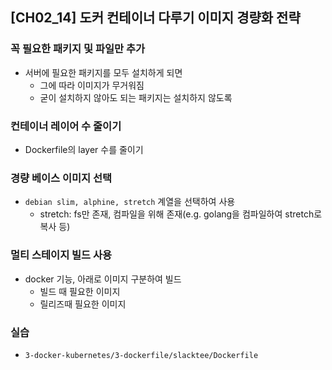 ## [CH02_14] 도커 컨테이너 다루기 이미지 경량화 전략

### 꼭 필요한 패키지 및 파일만 추가
- 서버에 필요한 패키지를 모두 설치하게 되면
  - 그에 따라 이미지가 무거워짐
  - 굳이 설치하지 않아도 되는 패키지는 설치하지 않도록

### 컨테이너 레이어 수 줄이기
- Dockerfile의 layer 수를 줄이기

### 경량 베이스 이미지 선택
- `debian slim, alphine, stretch` 계열을 선택하여 사용
  - stretch: fs만 존재, 컴파일을 위해 존재(e.g. golang을 컴파일하여 stretch로 복사 등)

### 멀티 스테이지 빌드 사용
- docker 기능, 아래로 이미지 구분하여 빌드
  - 빌드 때 필요한 이미지
  - 릴리즈때 필요한 이미지

### 실습
- `3-docker-kubernetes/3-dockerfile/slacktee/Dockerfile`
